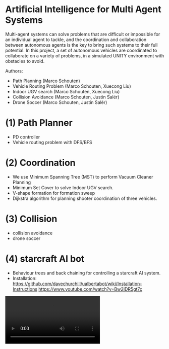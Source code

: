 # Artificial Intelligence for Multi Agent Systems

Multi-agent systems can solve problems that are difficult or impossible for an individual agent to tackle, and the coordination and collaboration between autonomous agents is the key to bring such systems to their full potential. In this project, a set of autonomous vehicles are coordinated to collaborate on a variety of problems, in a simulated UNITY environment with obstacles to avoid. 


Authors:
- Path Planning (Marco Schouten)
- Vehicle Routing Problem (Marco Schouten, Xuecong Liu)
- Indoor UGV search (Marco Schouten, Xuecong Liu)
- Collision Avoidance (Marco Schouten, Justin Salér)
- Drone Soccer (Marco Schouten, Justin Salér)



# (1) Path Planner
  - PD controller
  - Vehicle routing problem with DFS/BFS
# (2) Coordination
  - We use Minimum Spanning Tree (MST) to perform Vacuum Cleaner Planning
  - Minimum Set Cover to solve Indoor UGV search.
  - V-shape formation for formation sweep
  - Dijkstra algorithm for planning shooter coordination of three vehicles.
# (3) Collision
  - collision avoidance
  - drone soccer

# (4) starcraft AI bot
  - Behaviour trees and back chaining for controlling a starcraft AI system.
  - Installation: https://github.com/davechurchill/ualbertabot/wiki/Installation-Instructions https://www.youtube.com/watch?v=Bw2IDR5gt7c



![aa](https://user-images.githubusercontent.com/42121320/195415738-38791644-a47d-42eb-b320-ce5ae0017be3.mp4)


